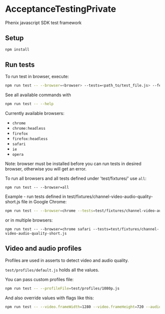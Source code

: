 # AcceptanceTestingPrivate

Phenix javascript SDK test framework

## Setup

```sh
npm install
```

## Run tests

To run test in browser, execute:
```sh
npm run test -- --browser=<browser> --tests=<path_to/test_file.js> --features=<features>
```

See all available commands with
```sh
npm run test -- --help
```

Currently available browsers:
* `chrome`
* `chrome:headless`
* `firefox`
* `firefox:headless`
* `safari`
* `ie`
* `opera`

Note: browser must be installed before you can run tests in desired browser, otherwise you will get an error.

To run all browsers and all tests defined under 'test/fixtures/' use `all`:
```
npm run test -- --browser=all
```

Example - run tests defined in test/fixtures/channel-video-audio-quality-short.js file in Google Chrome:
```sh
npm run test -- --browser=chrome --tests=test/fixtures/channel-video-audio-quality-short.js
```

or in multiple browsers:
```
npm run test -- --browser=chrome safari --tests=test/fixtures/channel-video-audio-quality-short.js
```

## Video and audio profiles

Profiles are used in asserts to detect video and audio quality.

`test/profiles/default.js` holds all the values.

You can pass custom profiles file:
```sh
npm run test -- --profileFile=test/profiles/1080p.js
```

And also override values with flags like this:
```sh
npm run test -- --video.frameWidth=1280 --video.frameHeight=720 --audio.minAudioOutputLevel=20
```
